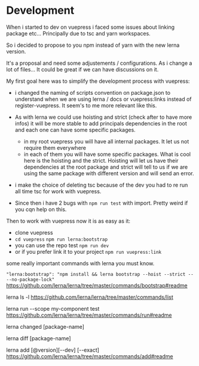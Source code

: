 # Development

When i started to dev on vuepress i faced some issues about linking package etc... Principally due to tsc and yarn workspaces.

So i decided to propose to you npm instead of yarn with the new lerna version.

It's a proposal and need some adjustements / configurations. As i change a lot of files... It could be great if we can have discussions on it.

My first goal here was to simplify the development process with vuepress:

- i changed the naming of scripts convention on package.json to understand when we are using lerna / docs or vuepress:links instead of register-vuepress. It seem's to me more relevant like this.

- As with lerna we could use hoisting and strict (check after to have more infos) it will be more stable to add principals dependencies in the root and each one can have some specific packages.

  - in my root vuepress you will have all internal packages. It let us not require them everywhere
  - in each of them you will have some specific packages. What is cool here is the hoisting and the strict. Hoisting will let us have their dependencies at the root package and strict will tell to us if we are using the same package with different version and will send an error.

- i make the choice of deleting tsc because of the dev you had to re run all time tsc for work with vuepress.

- Since then i have 2 bugs with `npm run test` with import. Pretty weird if you cqn help on this.

Then to work with vuepress now it is as easy as it:

- clone vuepress
- `cd vuepress` `npm run lerna:bootstrap`
- you can use the repo test `npm run dev`
- or if you prefer link it to your project `npm run vuepress:link`

some really important commands with lerna you must know.

`"lerna:bootstrap": "npm install && lerna bootstrap --hoist --strict -- --no-package-lock"` https://github.com/lerna/lerna/tree/master/commands/bootstrap#readme

lerna ls -l https://github.com/lerna/lerna/tree/master/commands/list

lerna run --scope my-component test https://github.com/lerna/lerna/tree/master/commands/run#readme

lerna changed [package-name]

lerna diff [package-name]

lerna add <package>[@version][--dev] [--exact] https://github.com/lerna/lerna/tree/master/commands/add#readme
